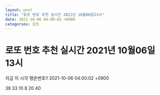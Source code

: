```yaml
---
layout: post
title: "로또 번호 추천 실시간 2021년 10월06일13시"
date: 2021-10-06 04:00:02 +0900
categories: 로또
---
```


# 로또 번호 추천 실시간 2021년 10월06일13시

지금 이 시각 행운번호!! 2021-10-06 04:00:02 +0900

 39  33  10  8  20  40 

